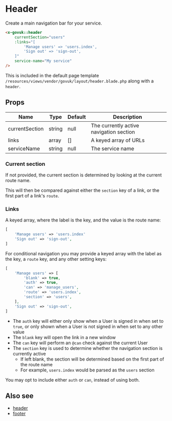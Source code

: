 # Header

Create a main navigation bar for your service.

```html
<x-govuk::header
    currentSection="users"
    :links="[
        'Manage users' => 'users.index',
        'Sign out' => 'sign-out',
    ]"
    service-name="My service"
/>
```

This is included in the default page template `/resources/views/vendor/govuk/layout/header.blade.php` along with a `header`.

## Props

| Name           | Type   | Default | Description                             |
|----------------|--------|---------|-----------------------------------------|
| currentSection | string | null    | The currently active navigation section |
| links          | array  | []      | A keyed array of URLs                   |
| serviceName    | string | null    | The service name                        |

### Current section

If not provided, the current section is determined by looking at the current route name.

This will then be compared against either the `section` key of a link, or the first part of a link's `route`.

### Links

A keyed array, where the label is the key, and the value is the route name:

```php
[
    'Manage users' => 'users.index'
    'Sign out' => 'sign-out',
]
```

For conditional navigation you may provide a keyed array with the label as the key, a `route` key, and any other setting keys:

```php
[
    'Manage users' => [
        'blank' => true,
        'auth' => true,
        'can' => 'manage_users',
        'route' => 'users.index',
        'section' => 'users',
    ],
    'Sign out' => 'sign-out',
]
```

* The `auth` key will either only show when a User is signed in when set to `true`, or only shown when a User is not signed in when set to any other value
* The `blank` key will open the link in a new window
* The `can` key will perform an `@can` check against the current User
* The `section` key is used to determine whether the navigation section is currently active
   * If left blank, the section will be determined based on the first part of the route name
   * For example, `users.index` would be parsed as the `users` section

You may opt to include either `auth` or `can`, instead of using both.

## Also see

* [header](header.md)
* [footer](footer.md)
